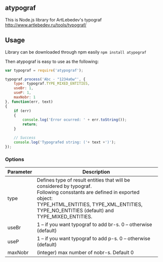 ## atypograf
This is Node.js library for ArtLebedev's typograf http://www.artlebedev.ru/tools/typograf/

## Usage

Library can be downloaded through npm easily ```npm install atypograf```

Then atypograf is easy to use as the following:

```javascript
var typograf = require('atypograf');

typograf.process('Abc - "1234абы"', {
	type: typograf.TYPE_MIXED_ENTITIES,
	useBr: 1,
	useP: 1,
	maxNobr: 1
}, function(err, text)
{
	if (err)
	{
		console.log('Error ocurred: ' + err.toString());
		return;
	}

	// Success
	console.log('Typografed string: ('+ text +')');
});
```

### Options

Parameter | Description
------------ | -------------
type | Defines type of result entities that will be considered by typograf.<br>Following consstants are defined in exported object:<br>TYPE_HTML_ENTITIES, TYPE_XML_ENTITIES, TYPE_NO_ENTITIES (default) and TYPE_MIXED_ENTITIES.
useBr | 1 – if you want typograf to add br-s. 0 – otherwise (default)
useP | 1 – if you want typograf to add p-s. 0 – otherwise (default)
maxNobr | (integer) max number of nobr-s. Default 0
